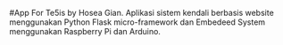 #App For Te5is by Hosea Gian.
Aplikasi sistem kendali berbasis website menggunakan Python Flask micro-framework dan Embedeed System menggunakan Raspberry Pi dan Arduino.
